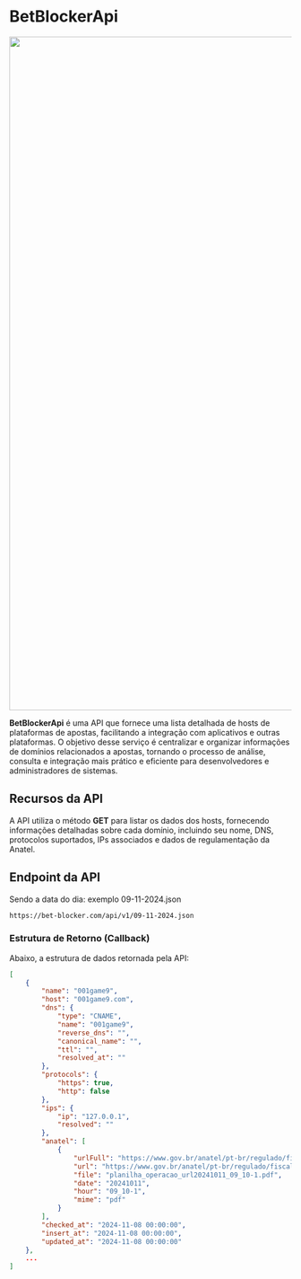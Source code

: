 # BetBlockerApi

<p align="center">
  <img src="https://github.com/user-attachments/assets/435ebf83-7c8d-45cb-afe0-bc62a0e8aaec" alt="screen-home" width="1200">
</p>

**BetBlockerApi** é uma API que fornece uma lista detalhada de hosts de plataformas de apostas, facilitando a integração com aplicativos e outras plataformas. O objetivo desse serviço é centralizar e organizar informações de domínios relacionados a apostas, tornando o processo de análise, consulta e integração mais prático e eficiente para desenvolvedores e administradores de sistemas.

## Recursos da API

A API utiliza o método **GET** para listar os dados dos hosts, fornecendo informações detalhadas sobre cada domínio, incluindo seu nome, DNS, protocolos suportados, IPs associados e dados de regulamentação da Anatel.


## Endpoint da API

Sendo a data do dia: exemplo 09-11-2024.json

```txt
https://bet-blocker.com/api/v1/09-11-2024.json
```

### Estrutura de Retorno (Callback)

Abaixo, a estrutura de dados retornada pela API:

```json
[
    {
        "name": "001game9",
        "host": "001game9.com",
        "dns": {
            "type": "CNAME",
            "name": "001game9",
            "reverse_dns": "",
            "canonical_name": "",
            "ttl": "",
            "resolved_at": ""
        },
        "protocols": {
            "https": true,
            "http": false
        },
        "ips": {
            "ip": "127.0.0.1",
            "resolved": ""
        },
        "anatel": [
            {
                "urlFull": "https://www.gov.br/anatel/pt-br/regulado/fiscalizacao/planilha_operacao_url20241011_09_10-1.pdf",
                "url": "https://www.gov.br/anatel/pt-br/regulado/fiscalizacao",
                "file": "planilha_operacao_url20241011_09_10-1.pdf",
                "date": "20241011",
                "hour": "09_10-1",
                "mime": "pdf"
            }
        ],
        "checked_at": "2024-11-08 00:00:00",
        "insert_at": "2024-11-08 00:00:00",
        "updated_at": "2024-11-08 00:00:00"
    },
    ...
]
